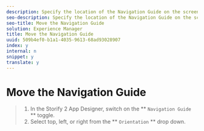 ```yaml
---
description: Specify the location of the Navigation Guide on the screen.
seo-description: Specify the location of the Navigation Guide on the screen.
seo-title: Move the Navigation Guide
solution: Experience Manager
title: Move the Navigation Guide
uuid: 509b4ef0-b1a1-4035-9613-68ad93028907
index: y
internal: n
snippet: y
translate: y
---
```


# Move the Navigation Guide


>1. In the Storify 2 App Designer, switch on the ** `Navigation Guide` ** toggle.
>1. Select top, left, or right from the ** `Orientation` ** drop down.
